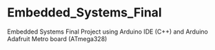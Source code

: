 # Embedded_Systems_Final
Embedded Systems Final Project using Arduino IDE (C++) and Arduino Adafruit Metro board (ATmega328) 
